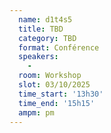 ```yaml
---
  name: d1t4s5
  title: TBD
  category: TBD
  format: Conférence
  speakers: 
    - 
  room: Workshop
  slot: 03/10/2025
  time_start: '13h30'
  time_end: '15h15'
  ampm: pm
---
```

